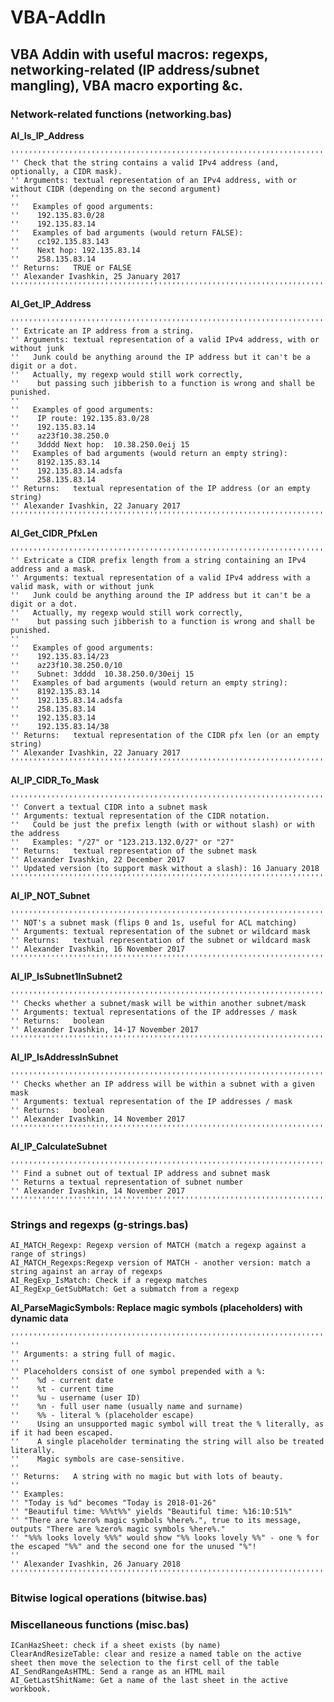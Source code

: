 # VBA-AddIn
## VBA Addin with useful macros: regexps, networking-related (IP address/subnet mangling), VBA macro exporting &amp;c.

### Network-related functions (networking.bas)

**AI_Is_IP_Address**

    '''''''''''''''''''''''''''''''''''''''''''''''''''''''''''''''''''''''''''''''''''''''''''''''''''''''''''''
    '' Check that the string contains a valid IPv4 address (and, optionally, a CIDR mask).
    '' Arguments: textual representation of an IPv4 address, with or without CIDR (depending on the second argument)
    ''
    ''   Examples of good arguments:
    ''    192.135.83.0/28
    ''    192.135.83.14
    ''   Examples of bad arguments (would return FALSE):
    ''    cc192.135.83.143
    ''    Next hop: 192.135.83.14
    ''    258.135.83.14
    '' Returns:   TRUE or FALSE
    '' Alexander Ivashkin, 25 January 2017
    '''''''''''''''''''''''''''''''''''''''''''''''''''''''''''''''''''''''''''''''''''''''''''''''''''''''''''''

**AI_Get_IP_Address**

    '''''''''''''''''''''''''''''''''''''''''''''''''''''''''''''''''''''''''''''''''''''''''''''''''''''''''''''
    '' Extricate an IP address from a string.
    '' Arguments: textual representation of a valid IPv4 address, with or without junk
    ''   Junk could be anything around the IP address but it can't be a digit or a dot.
    ''   Actually, my regexp would still work correctly,
    ''    but passing such jibberish to a function is wrong and shall be punished.
    ''
    ''   Examples of good arguments:
    ''    IP route: 192.135.83.0/28
    ''    192.135.83.14
    ''    az23f10.38.250.0
    ''    3dddd Next hop:  10.38.250.0eij 15
    ''   Examples of bad arguments (would return an empty string):
    ''    8192.135.83.14
    ''    192.135.83.14.adsfa
    ''    258.135.83.14
    '' Returns:   textual representation of the IP address (or an empty string)
    '' Alexander Ivashkin, 22 January 2017
    '''''''''''''''''''''''''''''''''''''''''''''''''''''''''''''''''''''''''''''''''''''''''''''''''''''''''''''

**AI_Get_CIDR_PfxLen**

    '''''''''''''''''''''''''''''''''''''''''''''''''''''''''''''''''''''''''''''''''''''''''''''''''''''''''''''
    '' Extricate a CIDR prefix length from a string containing an IPv4 address and a mask.
    '' Arguments: textual representation of a valid IPv4 address with a valid mask, with or without junk
    ''   Junk could be anything around the IP address but it can't be a digit or a dot.
    ''   Actually, my regexp would still work correctly,
    ''    but passing such jibberish to a function is wrong and shall be punished.
    ''
    ''   Examples of good arguments:
    ''    192.135.83.14/23
    ''    az23f10.38.250.0/10
    ''    Subnet: 3dddd  10.38.250.0/30eij 15
    ''   Examples of bad arguments (would return an empty string):
    ''    8192.135.83.14
    ''    192.135.83.14.adsfa
    ''    258.135.83.14
    ''    192.135.83.14
    ''    192.135.83.14/38
    '' Returns:   textual representation of the CIDR pfx len (or an empty string)
    '' Alexander Ivashkin, 22 January 2017
    '''''''''''''''''''''''''''''''''''''''''''''''''''''''''''''''''''''''''''''''''''''''''''''''''''''''''''''

**AI_IP_CIDR_To_Mask**
    
    '''''''''''''''''''''''''''''''''''''''''''''''''''''''''''''''''''''''''''''''''''''''''''''''''''''''''''''
    '' Convert a textual CIDR into a subnet mask
    '' Arguments: textual representation of the CIDR notation.
    ''   Could be just the prefix length (with or without slash) or with the address
    ''   Examples: "/27" or "123.213.132.0/27" or "27"
    '' Returns:   textual representation of the subnet mask
    '' Alexander Ivashkin, 22 December 2017
    '' Updated version (to support mask without a slash): 16 January 2018
    '''''''''''''''''''''''''''''''''''''''''''''''''''''''''''''''''''''''''''''''''''''''''''''''''''''''''''''

**AI_IP_NOT_Subnet**

    '''''''''''''''''''''''''''''''''''''''''''''''''''''''''''''''''''''''''''''''''''''''''''''''''''''''''''''
    '' NOT's a subnet mask (flips 0 and 1s, useful for ACL matching)
    '' Arguments: textual representation of the subnet or wildcard mask
    '' Returns:   textual representation of the subnet or wildcard mask
    '' Alexander Ivashkin, 16 November 2017
    '''''''''''''''''''''''''''''''''''''''''''''''''''''''''''''''''''''''''''''''''''''''''''''''''''''''''''''

**AI_IP_IsSubnet1InSubnet2**
        
    '''''''''''''''''''''''''''''''''''''''''''''''''''''''''''''''''''''''''
    '' Checks whether a subnet/mask will be within another subnet/mask
    '' Arguments: textual representations of the IP addresses / mask
    '' Returns:   boolean
    '' Alexander Ivashkin, 14-17 November 2017
    '''''''''''''''''''''''''''''''''''''''''''''''''''''''''''''''''''''''''
        
**AI_IP_IsAddressInSubnet**

    '''''''''''''''''''''''''''''''''''''''''''''''''''''''''''''''''''''''''
    '' Checks whether an IP address will be within a subnet with a given mask
    '' Arguments: textual representation of the IP addresses / mask
    '' Returns:   boolean
    '' Alexander Ivashkin, 14 November 2017
    '''''''''''''''''''''''''''''''''''''''''''''''''''''''''''''''''''''''''

**AI_IP_CalculateSubnet**

    '''''''''''''''''''''''''''''''''''''''''''''''''''''''''''''''''''''''''
    '' Find a subnet out of textual IP address and subnet mask
    '' Returns a textual representation of subnet number
    '' Alexander Ivashkin, 14 November 2017
    '''''''''''''''''''''''''''''''''''''''''''''''''''''''''''''''''''''''''

### Strings and regexps (g-strings.bas)

```
AI_MATCH_Regexp: Regexp version of MATCH (match a regexp against a range of strings)
AI_MATCH_Regexps:Regexp version of MATCH - another version: match a string against an array of regexps
AI_RegExp_IsMatch: Check if a regexp matches
AI_RegExp_GetSubMatch: Get a submatch from a regexp
```

**AI_ParseMagicSymbols: Replace magic symbols (placeholders) with dynamic data**

```
'''''''''''''''''''''''''''''''''''''''''''''''''''''''''''''''''''''''''''''''''''''''''''''''''''''''''''''
''
'' Arguments: a string full of magic.
''
'' Placeholders consist of one symbol prepended with a %:
''    %d - current date
''    %t - current time
''    %u - username (user ID)
''    %n - full user name (usually name and surname)
''    %% - literal % (placeholder escape)
''    Using an unsupported magic symbol will treat the % literally, as if it had been escaped.
''    A single placeholder terminating the string will also be treated literally.
''    Magic symbols are case-sensitive.
''
'' Returns:   A string with no magic but with lots of beauty.
''
'' Examples:
'' "Today is %d" becomes "Today is 2018-01-26"
'' "Beautiful time: %%%t%%" yields "Beautiful time: %16:10:51%"
'' "There are %zero% magic symbols %here%.", true to its message, outputs "There are %zero% magic symbols %here%."
'' "%%% looks lovely %%%" would show "%% looks lovely %%" - one % for the escaped "%%" and the second one for the unused "%"!
''
'' Alexander Ivashkin, 26 January 2018
'''''''''''''''''''''''''''''''''''''''''''''''''''''''''''''''''''''''''''''''''''''''''''''''''''''''''''''
```

### Bitwise logical operations (bitwise.bas)

### Miscellaneous functions (misc.bas)

```
ICanHazSheet: check if a sheet exists (by name)
ClearAndResizeTable: clear and resize a named table on the active sheet then move the selection to the first cell of the table
AI_SendRangeAsHTML: Send a range as an HTML mail
AI_GetLastShitName: Get a name of the last sheet in the active workbook.
```
